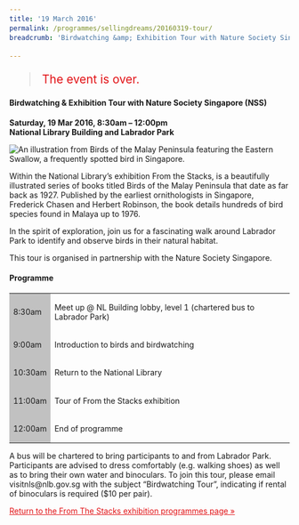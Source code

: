 ```yaml
---
title: '19 March 2016'
permalink: /programmes/sellingdreams/20160319-tour/
breadcrumb: 'Birdwatching &amp; Exhibition Tour with Nature Society Singapore (NSS)'

---
```



<blockquote style="color: #E21216; font-size: 150%;">The event is over.</blockquote>

<h4>Birdwatching &amp; Exhibition Tour with Nature Society Singapore (NSS)</h4>

<p><strong>Saturday, 19 Mar 2016, 8:30am – 12:00pm</strong><br>
<strong>National Library Building and Labrador Park</strong></p>

<img srcset="/images/event-images/from-the-stacks-onsite/FTS03_400w.jpg 400w, /images/event-images/from-the-stacks-onsite/FTS03.jpg 1000w" sizes="(max-width: 500px) 40vw, 100vw" height="572" width="1000" src="/images/event-images/from-the-stacks-onsite/FTS03_400w.jpg" alt="An illustration from Birds of the Malay Peninsula featuring the Eastern Swallow, a frequently spotted bird in Singapore.">

<p>Within the National Library’s exhibition From the Stacks, is a beautifully illustrated series of books titled Birds of the Malay Peninsula that date as far back as 1927. Published by the earliest ornithologists in Singapore, Frederick Chasen and Herbert Robinson, the book details hundreds of bird species found in Malaya up to 1976.</p>

<p>In the spirit of exploration, join us for a fascinating walk around Labrador Park to identify and observe birds in their natural habitat.</p>

<p>This tour is organised in partnership with the Nature Society Singapore.</p>

<h4>Programme</h4>

<table class="table table-v">
    <tr>
        <td style="background-color: #c1c1c1;">
            8:30am</td>
        <td>
            <p>Meet up @ NL Building lobby, level 1 (chartered bus to Labrador Park)</p>
        </td>
    </tr>
    <tr>
        <td style="background-color: #c1c1c1;">
            9:00am</td>
        <td>
            <p>Introduction to birds and birdwatching</p>
        </td>
    </tr>
    <tr>
        <td style="background-color: #c1c1c1;">
            10:30am</td>
        <td>
            <p>Return to the National Library</p>
        </td>
    </tr>
    <tr>
        <td style="background-color: #c1c1c1;">
            11:00am</td>
        <td>
            <p>Tour of From the Stacks exhibition</p>
        </td>
    </tr>
    <tr>
        <td style="background-color: #c1c1c1;">
            12:00am</td>
        <td>
            <p>End of programme</p>
        </td>
    </tr>
</table>

<p>A bus will be chartered to bring participants to and from Labrador Park. Participants are advised to dress comfortably (e.g. walking shoes) as well as to bring their own water and binoculars. To join this tour, please email visitnls@nlb.gov.sg with the subject “Birdwatching Tour”, indicating if rental of binoculars is required ($10 per pair).</p>

<a href="/exhibitions/past-exhibitions/fromthestacks/programmes/" style="color:#E21216;">Return to the From The Stacks exhibition programmes page &#187;</a>